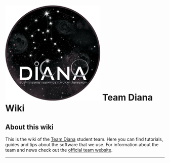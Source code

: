 # ![team-diana-logo](logo.png) Team Diana Wiki 


## About this wiki 

This is the wiki of the [Team Diana](http://teamdiana.org/) student team. Here you can find tutorials, guides and tips about the software that we use. 
For information about the team and news check out the [official team website](http://teamdiana.org/).  

---
